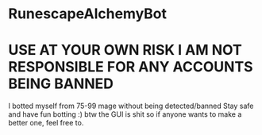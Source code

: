 # RunescapeAlchemyBot
# USE AT YOUR OWN RISK I AM NOT RESPONSIBLE FOR ANY ACCOUNTS BEING BANNED
I botted myself from 75-99 mage without being detected/banned
Stay safe and have fun botting :) 
btw the GUI is shit so if anyone wants to make a better one, feel free to.
